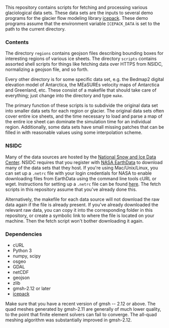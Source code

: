 
This repository contains scripts for fetching and processing various glaciological data sets.
These data sets are the inputs to several demo programs for the glacier flow modeling library [icepack](https://www.github.com/icepack/icepack).
These demo programs assume that the environment variable `ICEPACK_DATA` is set to the path to the current directory.

### Contents

The directory `regions` contains geojson files describing bounding boxes for interesting regions of various ice sheets.
The directory `scripts` contains assorted shell scripts for things like fetching data over HTTPS from NSIDC, normalizing a geojson file, and so forth.

Every other directory is for some specific data set, e.g. the Bedmap2 digital elevation model of Antarctica, the MEaSUREs velocity maps of Antarctica and Greenland, etc.
These consist of a makefile that should take care of everything; just change into the directory and type `make`.

The primary function of these scripts is to subdivide the original data set into smaller data sets for each region or glacier.
The original data sets often cover entire ice sheets, and the time necessary to load and parse a map of the entire ice sheet can dominate the simulation time for an individual region.
Additionally, some data sets have small missing patches that can be filled in with reasonable values using some interpolation scheme.


### NSIDC

Many of the data sources are hosted by the [National Snow and Ice Data Center](https://nsidc.org).
NSIDC requires that you register with [NASA EarthData](https://earthdata.nasa.gov) to download many of the data sets that they host.
If you're using Mac/Unix/Linux, you can set up a `.netrc` file with your login credentials for NASA to enable downloading files from EarthData using the command line tools cURL or wget.
Instructions for setting up a `.netrc` file can be found [here](https://nsidc.org/support/faq/what-options-are-available-bulk-downloading-data-https-earthdata-login-enabled).
The fetch scripts in this repository assume that you've already done this.

Alternatively, the makefile for each data source will not download the raw data again if the file is already present.
If you've already downloaded the relevant raw data, you can copy it into the corresponding folder in this repository, or create a symbolic link to where the file is located on your machine.
Then the fetch script won't bother downloading it again.


### Dependencies

* cURL
* Python 3
* numpy, scipy
* osgeo
* GDAL
* netCDF
* geojson
* zlib
* gmsh-2.12 or later
* [icepack](http://github.com/icepack/icepack.git)

Make sure that you have a recent version of gmsh -- 2.12 or above.
The quad meshes generated by gmsh-2.11 are generally of much lower quality, to the point that finite element solvers can fail to converge.
The all-quad meshing algorithm was substantially improved in gmsh-2.12.

